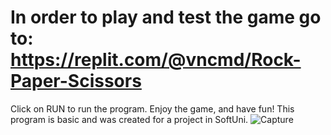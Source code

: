 # In order to play and test the game go to: https://replit.com/@vncmd/Rock-Paper-Scissors 
Click on RUN to run the program.
Enjoy the game, and have fun!
This program is basic and was created for a project in SoftUni.
![Capture](https://user-images.githubusercontent.com/99009455/213918462-b9d653af-c4e0-4d58-be1a-b84ee16195ee.PNG)
